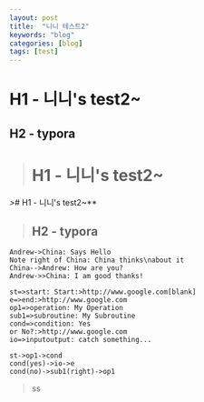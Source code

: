 ```yaml
---
layout: post
title:  "니니 테스트2"
keywords: "blog"
categories: [blog]
tags: [test]
---
```


# H1 - 니니's test2~
## H2 - typora
># H1 - 니니's test2~
*>*# H1 - 니니's test2~**
>## H2 - typora


```sequence
Andrew->China: Says Hello
Note right of China: China thinks\nabout it
China-->Andrew: How are you?
Andrew->>China: I am good thanks!
```


```flow
st=>start: Start:>http://www.google.com[blank]
e=>end:>http://www.google.com
op1=>operation: My Operation
sub1=>subroutine: My Subroutine
cond=>condition: Yes
or No?:>http://www.google.com
io=>inputoutput: catch something...

st->op1->cond
cond(yes)->io->e
cond(no)->sub1(right)->op1
```

> ss
